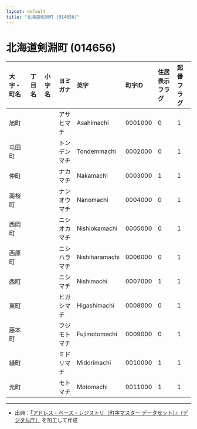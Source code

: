 ```yaml
---
layout: default
title: "北海道剣淵町 (014656)"
---
```


# 北海道剣淵町 (014656)

| 大字・町名 | 丁目名 | 小字名 | ヨミガナ | 英字 | 町字ID | 住居表示フラグ | 起番フラグ |
|:---|:---|:---|:---|:---|:---|:---|:---|
| 旭町 |  |  | アサヒマチ | Asahimachi | 0001000 | 0 | 1 |
| 屯田町 |  |  | トンデンマチ | Tondemmachi | 0002000 | 0 | 1 |
| 仲町 |  |  | ナカマチ | Nakamachi | 0003000 | 1 | 1 |
| 南桜町 |  |  | ナンオウマチ | Nanomachi | 0004000 | 0 | 1 |
| 西岡町 |  |  | ニシオカマチ | Nishiokamachi | 0005000 | 0 | 1 |
| 西原町 |  |  | ニシハラマチ | Nishiharamachi | 0006000 | 0 | 1 |
| 西町 |  |  | ニシマチ | Nishimachi | 0007000 | 1 | 1 |
| 東町 |  |  | ヒガシマチ | Higashimachi | 0008000 | 0 | 1 |
| 藤本町 |  |  | フジモトマチ | Fujimotomachi | 0009000 | 0 | 1 |
| 緑町 |  |  | ミドリマチ | Midorimachi | 0010000 | 1 | 1 |
| 元町 |  |  | モトマチ | Motomachi | 0011000 | 1 | 1 |

---

- 出典：[「アドレス・ベース・レジストリ（町字マスター データセット）』（デジタル庁）](https://www.digital.go.jp/policies/base_registry_address/) を加工して作成